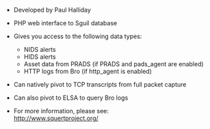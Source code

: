 * Developed by Paul Halliday 

* PHP web interface to Sguil database

* Gives you access to the following data types:
  * NIDS alerts
  * HIDS alerts
  * Asset data from PRADS (if PRADS and pads_agent are enabled)
  * HTTP logs from Bro (if http_agent is enabled)

* Can natively pivot to TCP transcripts from full packet capture

* Can also pivot to ELSA to query Bro logs

* For more information, please see:  
http://www.squertproject.org/
